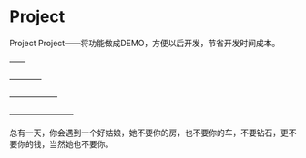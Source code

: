 # Project
Project
Project——将功能做成DEMO，方便以后开发，节省开发时间成本。

——

————

——————

————————

总有一天，你会遇到一个好姑娘，她不要你的房，也不要你的车，不要钻石，更不要你的钱，当然她也不要你。

